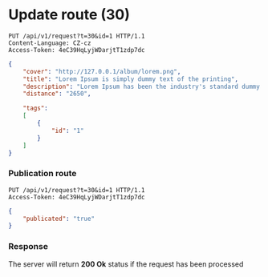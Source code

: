 # Update route (30)

````
PUT /api/v1/request?t=30&id=1 HTTP/1.1
Content-Language: CZ-cz
Access-Token: 4eC39HqLyjWDarjtT1zdp7dc
````
````json
{
    "cover": "http://127.0.0.1/album/lorem.png",
    "title": "Lorem Ipsum is simply dummy text of the printing",
    "description": "Lorem Ipsum has been the industry's standard dummy text",
    "distance": "2650",

    "tags": 
    [
        {
            "id": "1"
        }
    ]
}
````

### Publication route
````
PUT /api/v1/request?t=30&id=1 HTTP/1.1
Access-Token: 4eC39HqLyjWDarjtT1zdp7dc
````
````json
{
    "publicated": "true"
}
````


### Response
The server will return **200 Ok** status if the request has been processed